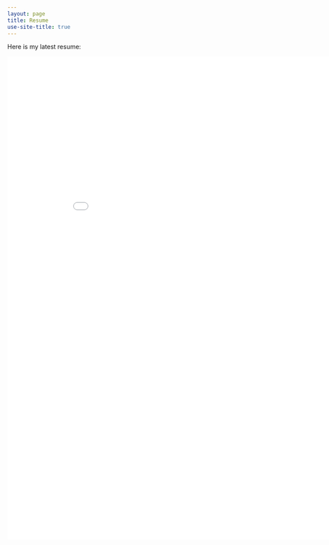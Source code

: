 ```yaml
---
layout: page
title: Resume
use-site-title: true
---
```


<p>Here is my latest resume:</p>

<div style="text-align:center;">
  <embed src="/Pranjal_Rawat_Resume.pdf" type="application/pdf" width="900" height="1100">
</div>

